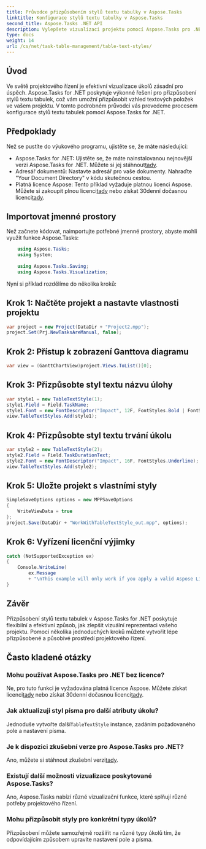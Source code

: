 ```yaml
---
title: Průvodce přizpůsobením stylů textu tabulky v Aspose.Tasks
linktitle: Konfigurace stylů textu tabulky v Aspose.Tasks
second_title: Aspose.Tasks .NET API
description: Vylepšete vizualizaci projektu pomocí Aspose.Tasks pro .NET. Naučte se konfigurovat styly textu tabulky krok za krokem. Zvyšte efektivitu a prezentaci.
type: docs
weight: 14
url: /cs/net/task-table-management/table-text-styles/
---
```

## Úvod
Ve světě projektového řízení je efektivní vizualizace úkolů zásadní pro úspěch. Aspose.Tasks for .NET poskytuje výkonné řešení pro přizpůsobení stylů textu tabulek, což vám umožní přizpůsobit vzhled textových položek ve vašem projektu. V tomto podrobném průvodci vás provedeme procesem konfigurace stylů textu tabulek pomocí Aspose.Tasks for .NET.
## Předpoklady
Než se pustíte do výukového programu, ujistěte se, že máte následující:
- Aspose.Tasks for .NET: Ujistěte se, že máte nainstalovanou nejnovější verzi Aspose.Tasks for .NET. Můžete si jej stáhnout[tady](https://releases.aspose.com/tasks/net/).
- Adresář dokumentů: Nastavte adresář pro vaše dokumenty. Nahraďte "Your Document Directory" v kódu skutečnou cestou.
-  Platná licence Aspose: Tento příklad vyžaduje platnou licenci Aspose. Můžete si zakoupit plnou licenci[tady](https://purchase.aspose.com/buy) nebo získat 30denní dočasnou licenci[tady](https://purchase.aspose.com/temporary-license/).
## Importovat jmenné prostory
Než začnete kódovat, naimportujte potřebné jmenné prostory, abyste mohli využít funkce Aspose.Tasks:
```csharp
    using Aspose.Tasks;
    using System;
    
    using Aspose.Tasks.Saving;
    using Aspose.Tasks.Visualization;
```
Nyní si příklad rozdělíme do několika kroků:
## Krok 1: Načtěte projekt a nastavte vlastnosti projektu
```csharp
var project = new Project(DataDir + "Project2.mpp");
project.Set(Prj.NewTasksAreManual, false);
```
## Krok 2: Přístup k zobrazení Ganttova diagramu
```csharp
var view = (GanttChartView)project.Views.ToList()[0];
```
## Krok 3: Přizpůsobte styl textu názvu úlohy
```csharp
var style1 = new TableTextStyle(1);
style1.Field = Field.TaskName;
style1.Font = new FontDescriptor("Impact", 12F, FontStyles.Bold | FontStyles.Italic);
view.TableTextStyles.Add(style1);
```
## Krok 4: Přizpůsobte styl textu trvání úkolu
```csharp
var style2 = new TableTextStyle(2);
style2.Field = Field.TaskDurationText;
style2.Font = new FontDescriptor("Impact", 16F, FontStyles.Underline);
view.TableTextStyles.Add(style2);
```
## Krok 5: Uložte projekt s vlastními styly
```csharp
SimpleSaveOptions options = new MPPSaveOptions
{
    WriteViewData = true
};
project.Save(DataDir + "WorkWithTableTextStyle_out.mpp", options);
```
## Krok 6: Vyřízení licenční výjimky
```csharp
catch (NotSupportedException ex)
{
    Console.WriteLine(
        ex.Message
        + "\nThis example will only work if you apply a valid Aspose License. You can purchase a full license or get a 30-day temporary license from [Aspose](http://www.aspose.com/purchase/default.aspx).");
}
```
## Závěr
Přizpůsobení stylů textu tabulek v Aspose.Tasks for .NET poskytuje flexibilní a efektivní způsob, jak zlepšit vizuální reprezentaci vašeho projektu. Pomocí několika jednoduchých kroků můžete vytvořit lépe přizpůsobené a působivé prostředí projektového řízení.
## Často kladené otázky
### Mohu používat Aspose.Tasks pro .NET bez licence?
 Ne, pro tuto funkci je vyžadována platná licence Aspose. Můžete získat licenci[tady](https://purchase.aspose.com/buy) nebo získat 30denní dočasnou licenci[tady](https://purchase.aspose.com/temporary-license/).
### Jak aktualizuji styl písma pro další atributy úkolu?
 Jednoduše vytvořte další`TableTextStyle` instance, zadáním požadovaného pole a nastavení písma.
### Je k dispozici zkušební verze pro Aspose.Tasks pro .NET?
 Ano, můžete si stáhnout zkušební verzi[tady](https://releases.aspose.com/).
### Existují další možnosti vizualizace poskytované Aspose.Tasks?
Ano, Aspose.Tasks nabízí různé vizualizační funkce, které splňují různé potřeby projektového řízení.
### Mohu přizpůsobit styly pro konkrétní typy úkolů?
Přizpůsobení můžete samozřejmě rozšířit na různé typy úkolů tím, že odpovídajícím způsobem upravíte nastavení pole a písma.